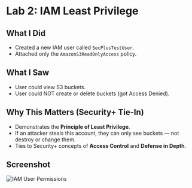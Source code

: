 # Lab 2: IAM Least Privilege

## What I Did
- Created a new IAM user called `SecPlusTestUser`.
- Attached only the `AmazonS3ReadOnlyAccess` policy.

## What I Saw
- User could view S3 buckets.
- User could NOT create or delete buckets (got Access Denied).

## Why This Matters (Security+ Tie-In)
- Demonstrates the **Principle of Least Privilege**.
- If an attacker steals this account, they can only see buckets — not destroy or change them.
- Ties to Security+ concepts of **Access Control** and **Defense in Depth**.

## Screenshot
![IAM User Permissions](images/iam-least-privilege.png)

